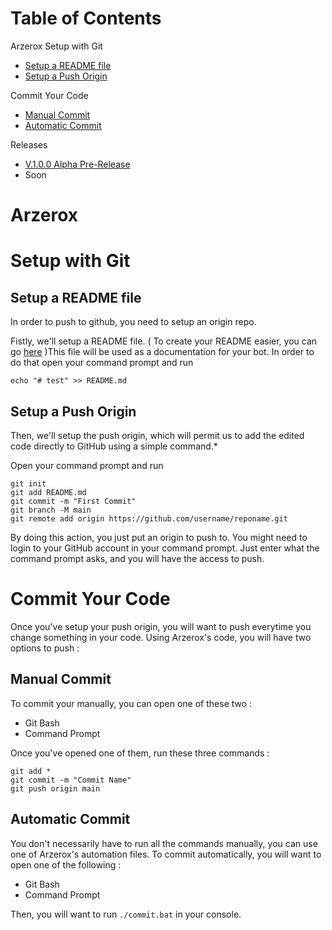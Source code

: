 ﻿# Table of Contents

Arzerox
Setup with Git

 - [Setup a README file](#Setup-a-README-file)
 - [Setup a Push Origin](Setup-a-Push-Origin)
 
 Commit Your Code
 
 - [Manual Commit](Manual-Commit)
 - [Automatic Commit](Automatic-Commit)

 Releases

 - [V.1.0.0 Alpha Pre-Release](https://github.com/LordKamaYT/Arzerox/releases/tag/Pre-Release)
 - Soon

# Arzerox


# Setup with Git
## Setup a README file
In order to push to github, you need to setup an origin repo.

Fistly, we'll setup a README file. ( To create your README easier, you can go [here](https://stackedit.io/app#) )This file will be used as a documentation for your bot. In order to do that open your command prompt and run

    echo "# test" >> README.md
   

## Setup a Push Origin

   
   Then, we'll setup the push origin, which will permit us to add the edited code directly to GitHub using a simple command.*
   
Open your command prompt and run

    git init
    git add README.md
    git commit -m "First Commit"
    git branch -M main
    git remote add origin https://github.com/username/reponame.git
By doing this action, you just put an origin to push to.
You might need to login to your GitHub account in your command prompt. Just enter what the command prompt asks, and you will have the access to push.

# Commit Your Code
Once you've setup your push origin, you will want to push everytime you change something in your code. Using Arzerox's code, you will have two options to push :

## Manual Commit
To commit your manually, you can open one of these two :

 - Git Bash
 - Command Prompt

Once you've opened one of them, run these three commands :

    git add *
    git commit -m "Commit Name"
    git push origin main

## Automatic Commit
You don't necessarily have to run all the commands manually, you can use one of Arzerox's automation files. To commit automatically, you will want to open one of the following : 
* Git Bash
* Command Prompt

Then, you will want to run `./commit.bat` in your console.
